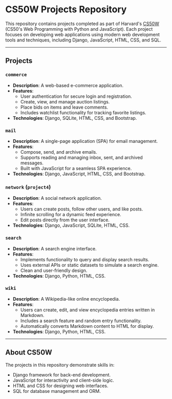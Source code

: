 # CS50W Projects Repository

This repository contains projects completed as part of Harvard's [CS50W](https://cs50.harvard.edu/web/) (CS50's Web Programming with Python and JavaScript). Each project focuses on developing web applications using modern web development tools and techniques, including Django, JavaScript, HTML, CSS, and SQL.

---

## Projects

### `commerce`
- **Description**: A web-based e-commerce application.
- **Features**:
  - User authentication for secure login and registration.
  - Create, view, and manage auction listings.
  - Place bids on items and leave comments.
  - Includes watchlist functionality for tracking favorite listings.
- **Technologies**: Django, SQLite, HTML, CSS, and Bootstrap.

### `mail`
- **Description**: A single-page application (SPA) for email management.
- **Features**:
  - Compose, send, and archive emails.
  - Supports reading and managing inbox, sent, and archived messages.
  - Built with JavaScript for a seamless SPA experience.
- **Technologies**: Django, JavaScript, HTML, CSS, and Bootstrap.

### `network` (`project4`)
- **Description**: A social network application.
- **Features**:
  - Users can create posts, follow other users, and like posts.
  - Infinite scrolling for a dynamic feed experience.
  - Edit posts directly from the user interface.
- **Technologies**: Django, JavaScript, SQLite, HTML, CSS.

### `search`
- **Description**: A search engine interface.
- **Features**:
  - Implements functionality to query and display search results.
  - Uses external APIs or static datasets to simulate a search engine.
  - Clean and user-friendly design.
- **Technologies**: Django, Python, HTML, CSS.

### `wiki`
- **Description**: A Wikipedia-like online encyclopedia.
- **Features**:
  - Users can create, edit, and view encyclopedia entries written in Markdown.
  - Includes a search feature and random entry functionality.
  - Automatically converts Markdown content to HTML for display.
- **Technologies**: Django, Python, HTML, CSS.

---

## About CS50W
The projects in this repository demonstrate skills in:
- Django framework for back-end development.
- JavaScript for interactivity and client-side logic.
- HTML and CSS for designing web interfaces.
- SQL for database management and ORM.
